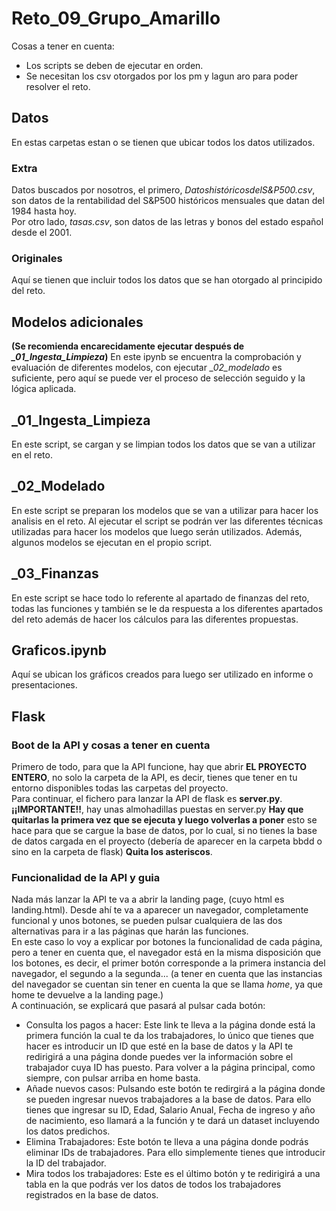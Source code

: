 # Reto_09_Grupo_Amarillo
Cosas a tener en cuenta:
- Los scripts se deben de ejecutar en orden.
- Se necesitan los csv otorgados por los pm y lagun aro para poder resolver el reto.

## Datos
En estas carpetas estan o se tienen que ubicar todos los datos utilizados.

### Extra
Datos buscados por nosotros, el primero, *DatoshistóricosdelS&P500.csv*, son datos de la rentabilidad del S&P500 históricos mensuales que datan del 1984 hasta hoy. <br>
Por otro lado, *tasas.csv*, son datos de las letras y bonos del estado español desde el 2001.

### Originales
Aquí se tienen que incluir todos los datos que se han otorgado al principido del reto.

## Modelos adicionales
**(Se recomienda encarecidamente ejecutar después de *_01_Ingesta_Limpieza*)**
En este ipynb se encuentra la comprobación y evaluación de diferentes modelos, con ejecutar *_02_modelado* es suficiente, pero aquí se puede ver el proceso de selección seguido y la lógica aplicada.

## _01_Ingesta_Limpieza
En este script, se cargan y se limpian todos los datos que se van a utilizar en el reto.

## _02_Modelado
En este script se preparan los modelos que se van a utilizar para hacer los analisis en el reto. Al ejecutar el script se podrán ver las diferentes técnicas utilizadas para hacer los modelos que luego serán utilizados. Además, algunos modelos se ejecutan en el propio script.

## _03_Finanzas 
En este script se hace todo lo referente al apartado de finanzas del reto, todas las funciones y también se le da respuesta a los diferentes apartados del reto además de hacer los cálculos para las diferentes propuestas.

## Graficos.ipynb
Aquí se ubican los gráficos creados para luego ser utilizado en informe o presentaciones.

## Flask
### Boot de la API y cosas a tener en cuenta
Primero de todo, para que la API funcione, hay que abrir **EL PROYECTO ENTERO**, no solo la carpeta de la API, es decir, tienes que tener en tu entorno disponibles todas las carpetas del proyecto. <br>
Para continuar, el fichero para lanzar la API de flask es **server.py**. <br>
**¡¡IMPORTANTE!!**, hay unas almohadillas puestas en server.py **Hay que quitarlas la primera vez que se ejecuta y luego volverlas a poner** esto se hace para que se cargue la base de datos, por lo cual, si no tienes la base de datos cargada en el proyecto (debería de aparecer en la carpeta bbdd o sino en la carpeta de flask) **Quita los asteriscos**.

### Funcionalidad de la API y guia
Nada más lanzar la API te va a abrir la landing page, (cuyo html es landing.html). Desde ahí te va a aparecer un navegador, completamente funcional y unos botones, se pueden pulsar cualquiera de las dos alternativas para ir a las páginas que harán las funciones. <br>
En este caso lo voy a explicar por botones la funcionalidad de cada página, pero a tener en cuenta que, el navegador está en la misma disposición que los botones, es decir, el primer botón corresponde a la primera instancia del navegador, el segundo a la segunda... (a tener en cuenta que las instancias del navegador se cuentan sin tener en cuenta la que se llama _home_, ya que home te devuelve a la landing page.) <br>
A continuación, se explicará que pasará al pulsar cada botón:
- Consulta los pagos a hacer: Este link te lleva a la página donde está la primera función la cual te da los trabajadores, lo único que tienes que hacer es introducir un ID que esté en la base de datos y la API te redirigirá a una página donde puedes ver la información sobre el trabajador cuya ID has puesto. Para volver a la página principal, como siempre, con pulsar arriba en home basta.
- Añade nuevos casos: Pulsando este botón te redirgirá a la página donde se pueden ingresar nuevos trabajadores a la base de datos. Para ello tienes que ingresar su ID, Edad, Salario Anual, Fecha de ingreso y año de nacimiento, eso llamará a la función y te dará un dataset incluyendo los datos predichos.
- Elimina Trabajadores: Este botón te lleva a una página donde podrás eliminar IDs de trabajadores. Para ello simplemente tienes que introducir la ID del trabajador.
- Mira todos los trabajadores: Este es el último botón y te redirigirá a una tabla en la que podrás ver los datos de todos los trabajadores registrados en la base de datos.
